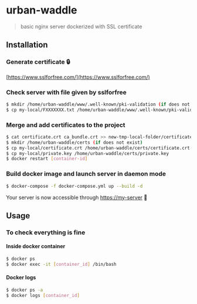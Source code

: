 # urban-waddle
> basic nginx server dockerized with SSL certificate 

## Installation

### Generate certificate :lock:
[https://www.sslforfree.com/](https://www.sslforfree.com/)

### Check server with file given by sslforfree

```bash
$ mkdir /home/urban-waddle/www/.well-known/pki-validation (if does not exist)
$ cp my-local/FXXXXXXX.txt /home/urban-waddle/www/.well-known/pki-validation/FXXXXXXX.txt
```

### Merge and add certificates to the project
```bash
$ cat certificate.crt ca_bundle.crt >> new-tmp-local-folder/certificate.crt
$ mkdir /home/urban-waddle/certs (if does not exist)
$ cp my-local/certificate.crt /home/urban-waddle/certs/certificate.crt
$ cp my-local/private.key /home/urban-waddle/certs/private.key
$ docker restart [container-id]
```

### Build docker image and launch server in daemon mode

```bash
$ docker-compose -f docker-compose.yml up --build -d
```

Your server is now accessible through [https://my-server](https://my-server) :rocket:

## Usage 

### To check everything is fine

#### Inside docker container
```bash
$ docker ps 
$ docker exec -it [container_id] /bin/bash
```

#### Docker logs
```bash
$ docker ps -a
$ docker logs [container_id]
```


